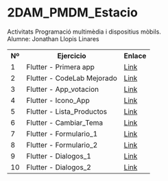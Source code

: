 # 2DAM_PMDM_Estacio
Activitats Programació multimèdia i dispositius mòbils.<br>
Alumne: Jonathan Llopis Linares

<table>
  <tr>
    <th>Nº</th>
    <th>Ejercicio</th>
    <th>Enlace</th>
  </tr>
  <tr>
    <td>1</td>
    <td>Flutter - Primera app</td>
    <td><a href="https://github.com/Jonathan-Llopis/2DAM_PMDM_Estacio/tree/main/Actividades%20clase/flutter_primera_app">Link</a></td>
  </tr>
  <tr>
    <td>2</td>
    <td>Flutter - CodeLab Mejorado</td>
    <td><a href="https://github.com/Jonathan-Llopis/2DAM_PMDM_Estacio/tree/main/Actividades%20clase/flutter_codelab_mejorado">Link</a></td>
  </tr>
  <tr>
    <td>3</td>
    <td>Flutter - App_votacion</td>
    <td><a href="https://github.com/Jonathan-Llopis/2DAM_PMDM_Estacio/tree/main/Actividades%20clase/flutter_app_votacion">Link</a></td>
  </tr>
  <tr>
    <td>4</td>
    <td>Flutter - Icono_App</td>
    <td><a href="https://github.com/Jonathan-Llopis/2DAM_PMDM_Estacio/tree/main/Actividades%20clase/flutter_icono_app">Link</a></td>
  </tr>
  <tr>
    <td>5</td>
    <td>Flutter - Lista_Productos</td>
    <td><a href="https://github.com/Jonathan-Llopis/2DAM_PMDM_Estacio/tree/main/Actividades%20clase/flutter_lista_productos">Link</a></td>
  </tr>
  <tr>
    <td>6</td>
    <td>Flutter - Cambiar_Tema</td>
    <td><a href="https://github.com/Jonathan-Llopis/2DAM_PMDM_Estacio/tree/main/Actividades%20clase/flutter_gestion_tema">Link</a></td>
  </tr>
  <tr>
    <td>7</td>
    <td>Flutter - Formulario_1</td>
    <td><a href="https://github.com/Jonathan-Llopis/2DAM_PMDM_Estacio/tree/main/Actividades%20clase/flutter_formularios_1">Link</a></td>
  </tr>
  <tr>
    <td>8</td>
    <td>Flutter - Formulario_2</td>
    <td><a href="https://github.com/Jonathan-Llopis/2DAM_PMDM_Estacio/tree/main/Actividades%20clase/flutter_formularios_2">Link</a></td>
  </tr>
  <tr>
    <td>9</td>
    <td>Flutter - Dialogos_1</td>
    <td><a href="https://github.com/Jonathan-Llopis/2DAM_PMDM_Estacio/tree/main/Actividades%20clase/flutter_dialogos_1">Link</a></td>
  </tr>
  <tr>
    <td>10</td>
    <td>Flutter - Dialogos_2</td>
    <td><a href="https://github.com/Jonathan-Llopis/2DAM_PMDM_Estacio/tree/main/Actividades%20clase/flutter_dialogos_2">Link</a></td>
  </tr>
</table>
